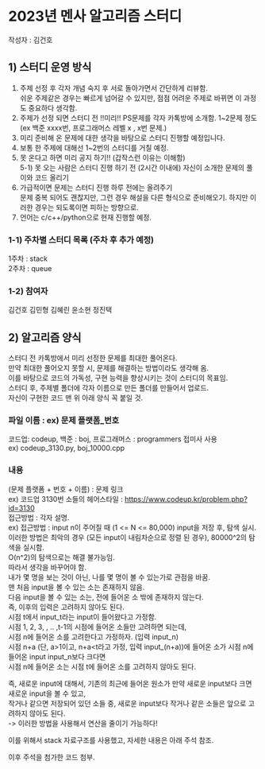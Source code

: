 # 2023년 멘사 알고리즘 스터디 

작성자 : 김건호

## 1) 스터디 운영 방식

1. 주제 선정 후 각자 개념 숙지 후 서로 돌아가면서 간단하게 리뷰함. <br>
쉬운 주제같은 경우는 빠르게 넘어갈 수 있지만, 점점 어려운 주제로 바뀌면 이 과정도 중요하다 생각함.
2. 주제가 선정 되면 스터디 전 !!미리!! PS문제를 각자 카톡방에 소개함. 1~2문제 정도 (ex 백준 xxxx번, 프로그래머스 레벨 x , x번 문제.)
3. 미리 준비해 온 문제에 대한 생각을 바탕으로 스터디 진행할 예정입니다. 
4. 보통 한 주제에 대해선 1~2번의 스터디를 거칠 예정. 
5. 못 온다고 하면 미리 공지 하기!! (갑작스런 이유는 이해함) <br>
5-1) 못 오는 사람은 스터디 진행 하기 전 (2시간 이내에) 자신이 소개한 문제의 풀이와 코드 올리기
6. 가급적이면 문제는 스터디 진행 하루 전에는 올려주기  <br>
문제 중복 되어도 괜찮지만, 그런 경우 해설을 다른 형식으로 준비해오기. 하지만 이러한 경우는 되도록이면 피하는 방향으로. <br>
7. 언어는 c/c++/python으로 현재 진행할 예정. <br>

### 1-1) 주차별 스터디 목록 (주차 후 추가 예정)

1주차 : stack <br>
2주차 : queue <br>


### 1-2) 참여자

김건호
김민형
김혜린
윤소현
정진택

## 2) 알고리즘 양식

스터디 전 카톡방에서 미리 선정한 문제를 최대한 풀어온다. <br>
만약 최대한 풀어오지 못할 시, 문제를 해결하는 방법이라도 생각해 옴. <br>
이를 바탕으로 코드의 가독성, 구현 능력을 향상시키는 것이 스터디의 목표임. <br>
스터디 후, 주제별 폴더에 각자 이름으로 만든 폴더를 만들어서 업로드. <br>
자신이 구현한 코드 맨 위 아래 양식 꼭 붙일 것. <br>


### 파일 이름 : ex) 문제 플랫폼_번호 

코드업: codeup, 백준 : boj, 프로그래머스 : programmers 접미사 사용 <br>
ex) codeup_3130.py, boj_10000.cpp <br>

### 내용 

(문제 플랫폼 + 번호 + 이름) : 문제 링크 <br>
ex) 코드업 3130번 소들의 헤어스타일 : https://www.codeup.kr/problem.php?id=3130 <br>
접근방법 : 각자 설명.  <br> 
ex) 
접근방법 : input n이 주어질 때 (1 <= N <= 80,000) input을 저장 후, 탐색 실시. <br>
이러한 방법은 최악의 경우 (모든 input이 내림차순으로 정렬 된 경우), 80000^2의 탐색을 실시함. <br> 
O(n^2)의 탐색으로는 해결 불가능임. <br>
따라서 생각을 바꾸어야 함. <br>
내가 몇 명을 보는 것이 아닌, 나를 몇 명이 볼 수 있는가로 관점을 바꿈. <br>
맨 처음 input을 볼 수 있는 소는 존재하지 않음. <br>
다음 input을 볼 수 있는 소는, 전에 들어온 소 밖에 존재하지 않는다. <br>
즉, 이후의 입력은 고려하지 않아도 된다. <br>
시점 t에서 input_t라는 input이 들어왔다고 가정함. <br>
시점 1, 2, 3, , .. ,t-1의 시점에 들어온 소들만 고려하면 되는데, <br>
시점 n에 들어온 소를 고려한다고 가정하자. (입력 input_n) <br>
시점 n+a (단, a>1이고, n+a<t라고 가정, 입력 input_(n+a))에 들어온 소가 시점 n에 들어온 input input_n보다 크다면 <br>
시점 n에 들어온 소는 시점 t에 들어온 소를 고려하지 않아도 된다. <br>

즉, 새로운 input에 대해서, 기존의 최근에 들어온 원소가 만약 새로운 input보다 크면 새로운 input을 볼 수 있고,  <br>
작거나 같으면 저장되어 있던 소들 중, 새로운 input보다 작거나 같은 소들은 앞으로 고려하지 않아도 된다. <br>
-> 이러한 방법을 사용해서 연산을 줄이기 가능하다! <br>

이를 위해서 stack 자료구조를 사용했고, 자세한 내용은 아래 주석 참조.<br>

이후 주석을 첨가한 코드 첨부. <br>




